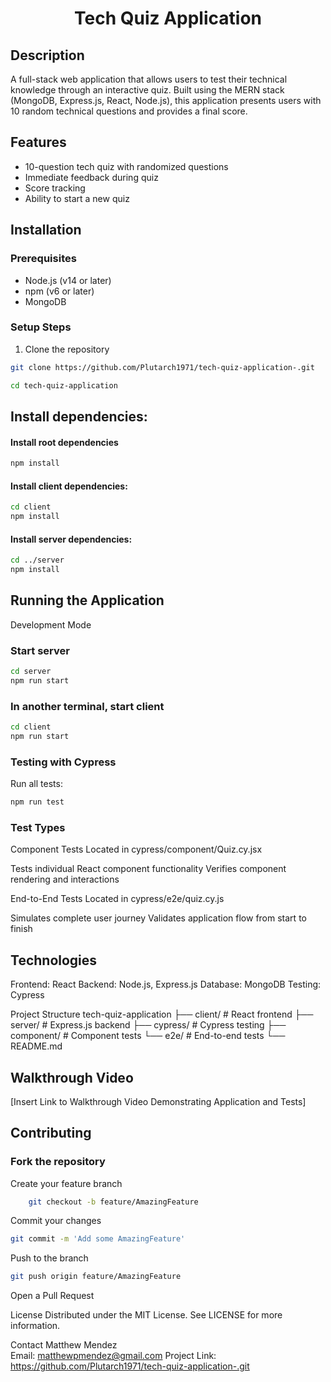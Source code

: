 <h1 style="text-align:center;">Tech Quiz Application</h1>

## Description

A full-stack web application that allows users to test their technical knowledge through an interactive quiz. Built using the MERN stack (MongoDB, Express.js, React, Node.js), this application presents users with 10 random technical questions and provides a final score.

## Features

- 10-question tech quiz with randomized questions
- Immediate feedback during quiz
- Score tracking
- Ability to start a new quiz

## Installation

### Prerequisites
- Node.js (v14 or later)
- npm (v6 or later)
- MongoDB

### Setup Steps

1. Clone the repository
```bash
git clone https://github.com/Plutarch1971/tech-quiz-application-.git

cd tech-quiz-application
```

## Install dependencies:
#### Install root dependencies
```bash
npm install
```

#### Install client dependencies:
```bash
cd client
npm install
```

#### Install server dependencies:
```bash
cd ../server
npm install
```

## Running the Application
Development Mode

### Start server
```bash
cd server
npm run start
```

### In another terminal, start client
```bash
cd client
npm run start
```

### Testing with Cypress
Run all tests:
```bash
npm run test
```

###  Test Types
Component Tests
Located in cypress/component/Quiz.cy.jsx

Tests individual React component functionality
Verifies component rendering and interactions

End-to-End Tests
Located in cypress/e2e/quiz.cy.js

Simulates complete user journey
Validates application flow from start to finish

## Technologies 
Frontend: React
Backend: Node.js, Express.js
Database: MongoDB
Testing: Cypress

Project Structure
tech-quiz-application
├── client/                 # React frontend
├── server/                 # Express.js backend
├── cypress/                # Cypress testing
    ├── component/          # Component tests
    └── e2e/                # End-to-end tests
└── README.md

## Walkthrough Video
[Insert Link to Walkthrough Video Demonstrating Application and Tests]
## Contributing

### Fork the repository
Create your feature branch 
```bash
    git checkout -b feature/AmazingFeature
```
Commit your changes
```bash
git commit -m 'Add some AmazingFeature'
```
Push to the branch
```bash
git push origin feature/AmazingFeature
```
Open a Pull Request

License
Distributed under the MIT License. See LICENSE for more information.

Contact
Matthew Mendez   
Email: matthewpmendez@gmail.com
Project Link: https://github.com/Plutarch1971/tech-quiz-application-.git
